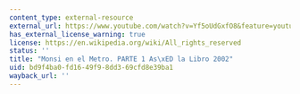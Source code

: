 ```yaml
---
content_type: external-resource
external_url: https://www.youtube.com/watch?v=Yf5oUdGxfO8&feature=youtu.be
has_external_license_warning: true
license: https://en.wikipedia.org/wiki/All_rights_reserved
status: ''
title: "Monsi en el Metro. PARTE 1 As\xED la Libro 2002"
uid: bd9f4ba0-fd16-49f9-8dd3-69cfd8e39ba1
wayback_url: ''
---
```

